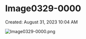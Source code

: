 # Image0329-0000

Created: August 31, 2023 10:04 AM

![Image0329-0000.png](Image0329-0000%20ddc9e47826be4efc9f30812714d2bf9e/Image0329-0000.png)